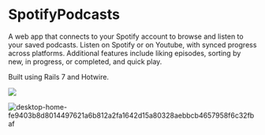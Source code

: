 # SpotifyPodcasts

A web app that connects to your Spotify account to browse and listen to your saved podcasts. Listen on Spotify or on Youtube, with synced progress across platforms. Additional features include liking episodes, sorting by new, in progress, or completed, and quick play. 

Built using Rails 7 and Hotwire.

<img src="https://github.com/varkum/SpotifyPodcasts/assets/57076268/e225f63a-2432-47fb-aa81-6513965ef95e" size="200px">

![desktop-home-fe9403b8d8014497621a6b812a2fa1642d15a80328aebbcb4657958f6c32fbaf](https://github.com/varkum/SpotifyPodcasts/assets/57076268/630f2620-335c-4e54-958a-5f1da95d67e1)

